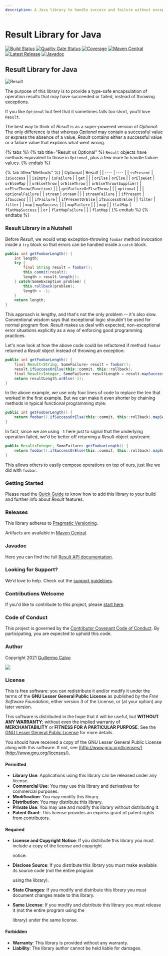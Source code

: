```yaml
---
description: A Java library to handle success and failure without exceptions
---
```


# Result Library for Java

[![Build Status](https://github.com/leakyabstractions/result/workflows/Build/badge.svg)](https://github.com/LeakyAbstractions/result/actions?query=workflow%3ABuild) [![Quality Gate Status](https://sonarcloud.io/api/project_badges/measure?project=LeakyAbstractions_result&metric=alert_status)](https://sonarcloud.io/dashboard?id=LeakyAbstractions_result) [![Coverage](https://sonarcloud.io/api/project_badges/measure?project=LeakyAbstractions_result&metric=coverage)](https://sonarcloud.io/component_measures?id=LeakyAbstractions_result&metric=coverage&view=list) [![Maven Central](https://img.shields.io/endpoint?url=https://dev.leakyabstractions.com/result/badge.json&logo=java&label=maven-central&labelColor=555)](https://search.maven.org/artifact/com.leakyabstractions/result) [![Latest Release](https://img.shields.io/github/release/leakyabstractions/result.svg?logo=github)](https://github.com/leakyabstractions/result/releases/latest) [![Javadoc](https://img.shields.io/endpoint?url=https://dev.leakyabstractions.com/result/badge.json&label=javadoc&color=blue)](https://dev.leakyabstractions.com/result/javadoc/)

## Result Library for Java

![Result](https://dev.leakyabstractions.com/result/result-banner-centered.png)

The purpose of this library is to provide a type-safe encapsulation of operation results that may have succeeded or failed, instead of throwing exceptions.

If you like `Optional` but feel that it sometimes falls too short, you'll love `Result`.

The best way to think of _Result_ is as a super-powered version of _Optional_. The only difference is that whereas _Optional_ may contain a successful value or express the absence of a value, _Result_ contains either a successful value or a failure value that explains what went wrong.

{% tabs %}
{% tab title="Result vs Optional" %}
 `Result` objects have methods equivalent to those in `Optional`, plus a few more to handle failure values.
{% endtab %}

{% tab title="Methods" %}
| Optional | Result |
| :--- | :--- |
| `isPresent` | `isSuccess` |
| `isEmpty` | `isFailure` |
| `get` |  |
| `orElse` | `orElse` |
| `orElseGet` | `orElseMap` |
| `orElseThrow` | `orElseThrow` |
| `orElseThrow(Supplier)` | `orElseThrow(Function)` |
|  | `getFailureOrElseThrow` |
|  | `optional` |
|  | `optionalFailure` |
| `stream` | `stream` |
|  | `streamFailure` |
| `ifPresent` | `ifSuccess` |
|  | `ifFailure` |
| `ifPresentOrElse` | `ifSuccessOrElse` |
| `filter` | `filter` |
| `map` | `mapSuccess` |
|  | `mapFailure` |
|  | `map` |
| `flatMap` | `flatMapSuccess` |
| `or` | `flatMapFailure` |
|  | `flatMap` |
{% endtab %}
{% endtabs %}

### Result Library in a Nutshell

Before _Result_, we would wrap exception-throwing `foobar` method invocation inside a `try` block so that errors can be handled inside a `catch` block.

```java
public int getFoobarLength() {
    int length;
    try {
        final String result = foobar();
        this.commit(result);
        length = result.length();
    } catch(SomeException problem) {
        this.rollback(problem);
        length = -1;
    }
    return length;
}
```

This approach is lengthy, and that's not the only problem -- it's also slow. Conventional wisdom says that exceptional logic shouldn't be used for normal program flow. _Result_ makes us deal with expected, non-exceptional error situations explicitly as a way of enforcing good programming practices.

Let's now look at how the above code could be refactored if method `foobar` returned a _Result_ object instead of throwing an exception:

```java
public int getFoobarLength() {
    final Result<String, SomeFailure> result = foobar();
    result.ifSuccessOrElse(this::commit, this::rollback);
    final Result<Integer, SomeFailure> resultLength = result.mapSuccess(String::length);
    return resultLength.orElse(-1);
}
```

In the above example, we use only four lines of code to replace the ten that worked in the first example. But we can make it even shorter by chaining methods in typical functional programming style:

```java
public int getFoobarLength() {
    return foobar().ifSuccessOrElse(this::commit, this::rollback).mapSuccess(String::length).orElse(-1);
}
```

In fact, since we are using `-1` here just to signal that the underlying operation failed, we'd be better off returning a _Result_ object upstream:

```java
public Result<Integer, SomeFailure> getFoobarLength() {
    return foobar().ifSuccessOrElse(this::commit, this::rollback).mapSuccess(String::length);
}
```

This allows others to easily compose operations on top of ours, just like we did with `foobar`.

### Getting Started

Please read the [Quick Guide](https://dev.leakyabstractions.com/result/) to know how to add this library to your build and further info about _Result_ features.

### Releases

This library adheres to [Pragmatic Versioning](https://pragver.github.io/).

Artifacts are available in [Maven Central](https://search.maven.org/artifact/com.leakyabstractions/result).

### Javadoc

Here you can find the full [Result API documentation](https://dev.leakyabstractions.com/result/javadoc/).

### Looking for Support?

We'd love to help. Check out the [support guidelines](https://dev.leakyabstractions.com/result/SUPPORT.html).

### Contributions Welcome

If you'd like to contribute to this project, please [start here](https://dev.leakyabstractions.com/result/CONTRIBUTING.html).

### Code of Conduct

This project is governed by the [Contributor Covenant Code of Conduct](https://dev.leakyabstractions.com/result/CODE_OF_CONDUCT.html). By participating, you are expected to uphold this code.

### Author

Copyright 2021 [Guillermo Calvo](https://github.com/guillermocalvo)

[![](https://guillermo.dev/assets/images/thumb.png)](https://guillermo.dev/)

### License

This is free software: you can redistribute it and/or modify it under the terms of the **GNU Lesser General Public License** as published by the _Free Software Foundation_, either version 3 of the License, or \(at your option\) any later version.

This software is distributed in the hope that it will be useful, but **WITHOUT ANY WARRANTY**; without even the implied warranty of **MERCHANTABILITY** or **FITNESS FOR A PARTICULAR PURPOSE**. See the [GNU Lesser General Public License](http://www.gnu.org/licenses/lgpl.html) for more details.

You should have received a copy of the GNU Lesser General Public License along with this software. If not, see [http://www.gnu.org/licenses/](http://www.gnu.org/licenses/).

#### Permitted

* **Library Use**: Applications using this library can be released under any license.
* **Commercial Use**: You may use this library and derivatives for commercial purposes.
* **Modification**: You may modify this library.
* **Distribution**: You may distribute this library.
* **Private Use**: You may use and modify this library without distributing it.
* **Patent Grant**: This license provides an express grant of patent rights from contributors.

#### Required

* **License and Copyright Notice**: If you distribute this library you must include a copy of the license and copyright

  notice.

* **Disclose Source**: If you distribute this library you must make available its source code \(not the entire program

  using the library\).

* **State Changes**: If you modify and distribute this library you must document changes made to this library.
* **Same License**: If you modify and distribute this library you must release it \(not the entire program using the

  library\) under the same license.

#### Forbidden

* **Warranty**: This library is provided without any warranty.
* **Liability**: The library author cannot be held liable for damages.

